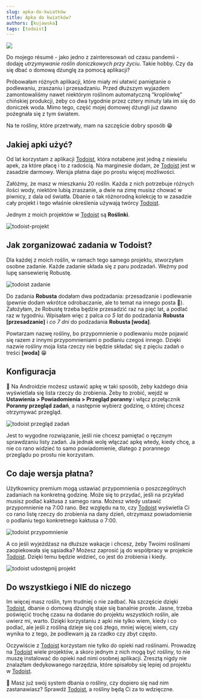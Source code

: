 ```yaml
---
slug: apka-do-kwiatków
title: Apka do kwiatków?
authors: [kujawska]
tags: [todoist]
---
```


![](./pexels-huy-phan-316220-3153522.jpg)

Do mojego résumé - jako jedno z zainteresowań od czasu pandemii - dodaję *utrzymywanie roślin doniczkowych przy życiu*. Takie hobby. Czy da się dbać o domową dżunglę za pomocą aplikacji?

<!-- truncate -->

Próbowałam różnych aplikacji, które miały mi ułatwić pamiętanie o podlewaniu, zraszaniu i przesadzaniu. Przed dłuższym wyjazdem zamontowaliśmy nawet niektórym roślinom automatyczną “kroplówkę” chińskiej produkcji, żeby co dwa tygodnie przez cztery minuty lała im się do doniczek woda. Mimo tego, część mojej domowej dżungli już dawno pożegnała się z tym światem.

Na te rośliny, które przetrwały, mam na szczęście dobry sposób 😁

## Jakiej apki użyć?

Od lat korzystam z aplikacji [Todoist](https://www.todoist.com/), która notabene jest jedną z niewielu apek, za które płacę i to z radością. Na marginesie dodam, że [Todoist](https://www.todoist.com/) jest w zasadzie darmowy. Wersja płatna daje po prostu więcej możliwości.

Załóżmy, że masz w mieszkaniu 20 roślin. Każda z nich potrzebuje różnych ilości wody, niektóre lubią zraszanie, a dwie na zimę musisz chować w piwnicy, z dala od światła. Dbanie o tak różnorodną kolekcję to w zasadzie cały projekt i tego właśnie określenia używają twórcy [Todoist](https://www.todoist.com/).

Jednym z moich projektów w [Todoist](https://www.todoist.com/) są **Roślinki**.

![todoist-projekt](./todoist-projekt.png)

## Jak zorganizować zadania w Todoist?

Dla każdej z moich roślin, w ramach tego samego projektu, stworzyłam osobne zadanie. Każde zadanie składa się z paru podzadań. Weźmy pod lupę sansewierię Robustę.

![todoist zadanie](./todoist-zadanie.png)

Do zadania **Robusta** dodałam dwa podzadania: przesadzanie i podlewanie (pewnie dodam wkrótce odrobaczanie, ale to temat na innego posta 🫣). Założyłam, że Robustę trzeba będzie przesadzić raz na pięć lat, a podlać raz w tygodniu. Wpisałam więc z palca *co 5 lat* do podzadania **Robusta [przesadzanie]** i *co 7 dni* do podzadania **Robusta [woda]**.

Powtarzam nazwę rośliny, bo przypomnienie o podlewaniu może pojawić się razem z innymi przypomnieniami o podlaniu czegoś innego. Dzięki nazwie rośliny moja lista rzeczy nie będzie składać się z pięciu zadań o treści **[woda]** 😁

## Konfiguracja

🔧 Na Androidzie możesz ustawić apkę w taki sposób, żeby każdego dnia wyświetlała się lista rzeczy do zrobienia. Żeby to zrobić, wejdź w **Ustawienia > Powiadomienia > Przegląd poranny** i włącz przełącznik **Poranny przegląd zadań**, a następnie wybierz godzinę, o której chcesz otrzymywać przegląd.

![todoist przegląd zadań](./todoist-przeglad.jpeg)

Jest to wygodne rozwiązanie, jeśli nie chcesz pamiętać o ręcznym sprawdzaniu listy zadań. Ja jednak wolę włączać apkę wtedy, kiedy chcę, a nie co rano widzieć to samo powiadomienie, dlatego z porannego przeglądu po prostu nie korzystam.

## Co daje wersja płatna?

Użytkownicy premium mogą ustawiać przypomnienia o poszczególnych zadaniach na konkretną godzinę. Może się to przydać, jeśli na przykład musisz podlać kaktusa z samego rana. Możesz wtedy ustawić przypomnienie na 7:00 rano. Bez względu na to, czy [Todoist](https://www.todoist.com/) wyświetla Ci co rano listę rzeczy do zrobienia na dany dzień, otrzymasz powiadomienie o podlaniu tego konkretnego kaktusa o 7:00.

![todoist przypomnienie](./todoist-przypomnienie.png)

A co jeśli wyjeżdżasz na dłuższe wakacje i chcesz, żeby Twoimi roślinami zaopiekowała się sąsiadka? Możesz zaprosić ją do współpracy w projekcie [Todoist](https://www.todoist.com/). Dzięki temu będzie widzieć, co jest do zrobienia i kiedy.

![todoist udostępnij projekt](./todoist-share.png)

## Do wszystkiego i NIE do niczego

Im więcej masz roślin, tym trudniej o nie zadbać. Na szczęście dzięki [Todoist](https://www.todoist.com/), dbanie o domową dżunglę staje się banalnie proste. Jasne, trzeba poświęcić trochę czasu na dodanie do projektu wszystkich roślin, ale uwierz mi, warto. Dzięki korzystaniu z apki nie tylko wiem, kiedy i co podlać, ale jeśli z rośliną dzieje się coś złego, mniej więcej wiem, czy wynika to z tego, że podlewam ją za rzadko czy zbyt często.

Oczywiście z [Todoist](https://www.todoist.com/) korzystam nie tylko do opieki nad roślinami. Prowadzę na [Todoist](https://www.todoist.com/) wiele projektów, a skoro jednym z nich mogą być rośliny, to nie muszę instalować do opieki nad nimi osobnej aplikacji. Zresztą nigdy nie znalazłam dedykowanego narzędzia, które spisałoby się lepiej od projektu w [Todoist](https://www.todoist.com/).

🚀 Masz już swój system dbania o rośliny, czy dopiero się nad nim zastanawiasz? Sprawdź [Todoist](https://www.todoist.com/), a rośliny będą Ci za to wdzięczne.
